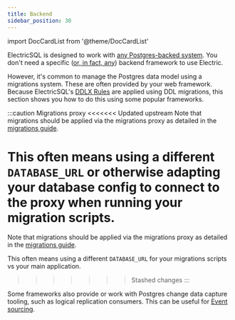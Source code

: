 ```yaml
---
title: Backend
sidebar_position: 30
---
```


import DocCardList from '@theme/DocCardList'

ElectricSQL is designed to work with [any Postgres-backed system](../../usage/installation/postgres.md). You don't need a specific ([or, in fact, any](./other.md)) backend framework to use Electric.

However, it's common to manage the Postgres data model using a migrations system. These are often provided by your web framework. Because ElectricSQL's [DDLX Rules](../../api/ddlx.md) are applied using DDL migrations, this section shows you how to do this using some popular frameworks.

:::caution Migrations proxy
<<<<<<< Updated upstream
Note that migrations should be applied via the migrations proxy as detailed in the [migrations guide](../../usage/data-modelling/migrations.md#migrations-proxy).

This often means using a different `DATABASE_URL`  or otherwise adapting your database config to connect to the proxy when running your migration scripts.
=======
Note that migrations should be applied via the migrations proxy as detailed in the [migrations guide](../../usage/data-modelling/migrations.md).

This often means using a different `DATABASE_URL` for your migrations scripts vs your main application.
>>>>>>> Stashed changes
:::

Some frameworks also provide or work with Postgres change data capture tooling, such as logical replication consumers. This can be useful for [Event sourcing](../event-sourcing/index.md).

<DocCardList />
